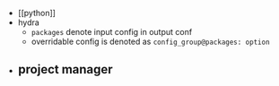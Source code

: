 - [[python]]
- hydra
	- `packages` denote input config in output conf
	- overridable config is denoted as `config_group@packages: option`
- project manager
	-
